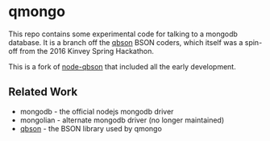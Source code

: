 qmongo
======

This repo contains some experimental code for talking to a mongodb database.
It is a branch off the [qbson](https://github.com/andrasq/node-qbson) BSON coders,
which itself was a spin-off from the 2016 Kinvey Spring Hackathon.

This is a fork of [node-qbson](https://github.com/andrasq/node-qbson) that
included all the early development.


Related Work
------------

- mongodb - the official nodejs mongodb driver
- mongolian - alternate mongodb driver (no longer maintained)
- [qbson](https://github.com/andrasq/node-qbson) - the BSON library used by qmongo
